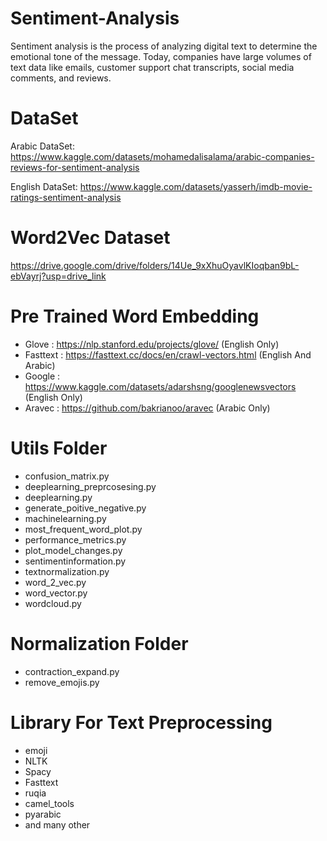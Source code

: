 # Sentiment-Analysis
Sentiment analysis is the process of analyzing digital text to determine the emotional tone of the message. Today, companies have large volumes of text data like emails, customer support chat transcripts, social media comments, and reviews.

# DataSet
Arabic DataSet: https://www.kaggle.com/datasets/mohamedalisalama/arabic-companies-reviews-for-sentiment-analysis

English DataSet: https://www.kaggle.com/datasets/yasserh/imdb-movie-ratings-sentiment-analysis

# Word2Vec Dataset
https://drive.google.com/drive/folders/14Ue_9xXhuOyavlKIoqban9bL-ebVayrj?usp=drive_link

# Pre Trained Word Embedding
* Glove : https://nlp.stanford.edu/projects/glove/  (English Only)
* Fasttext : https://fasttext.cc/docs/en/crawl-vectors.html (English And Arabic)
* Google : https://www.kaggle.com/datasets/adarshsng/googlenewsvectors (English Only)
* Aravec : https://github.com/bakrianoo/aravec (Arabic Only)

# Utils Folder
* confusion_matrix.py
* deeplearning_preprcosesing.py
* deeplearning.py
* generate_poitive_negative.py
* machinelearning.py
* most_frequent_word_plot.py
* performance_metrics.py
* plot_model_changes.py
* sentimentinformation.py
* textnormalization.py
* word_2_vec.py
* word_vector.py
* wordcloud.py

# Normalization Folder
* contraction_expand.py
* remove_emojis.py

# Library For Text Preprocessing
* emoji 
* NLTK
* Spacy
* Fasttext
* ruqia
* camel_tools
* pyarabic
* and many other 

